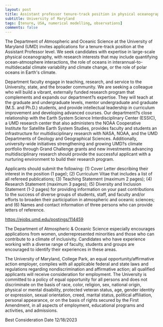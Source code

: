 ```yaml
---
layout: post
title: Assistant professor tenure-track position in physical oceanography (College Park, Maryland)
subtitle: University of Maryland
tags: [tenure, USA, numerical modelling, observations]
comments: false
---
```

The Department of Atmospheric and Oceanic Science at the University of
Maryland (UMD) invites applications for a tenure-track position at the
Assistant Professor level. We seek candidates with expertise in large-scale
physical oceanography, with research interests that may include quantifying
ocean-atmosphere interactions, the role of oceans in
interannual-to-multidecadal climate variability and climate change, or the
role of polar oceans in Earth's climate.

Department faculty engage in teaching, research, and service to the
University, state, and the broader community. We are seeking a colleague
who will build a vibrant, externally funded research program that
complements and expands our department?s expertise. They will teach at the
graduate and undergraduate levels, mentor undergraduate and graduate (M.S.
and Ph.D.) students, and provide intellectual leadership in curriculum
improvement and developing advanced courses. Our department?s close
relationship with the Earth System Science Interdisciplinary Center
(ESSIC), a UMD research center that also administers the NOAA Cooperative
Institute for Satellite Earth System Studies, provides faculty and students
an infrastructure for multidisciplinary research with NASA, NOAA, and
the UMD Departments of Geology and Geographical Sciences. Additionally,
university-wide initiatives strengthening and growing UMD?s climate
portfolio through Grand Challenge grants and new investments advancing
multidisciplinary research should provide the successful applicant with a
nurturing environment to build their research program.


Applicants should submit the following: (1) Cover Letter describing their
interest in the position (1 page); (2) Curriculum Vitae that includes a
list of all refereed publications; (3) Teaching Statement (maximum 2
pages); (4) Research Statement (maximum 3 pages); (5) Diversity and
Inclusion Statement (1-2 pages) for providing information on your past
contributions to the success of diverse groups of students, staff, and
faculty and/or efforts to broaden their participation in atmospheric and
oceanic sciences; and (6) Names and contact information of three persons
who can provide letters of reference.


https://ejobs.umd.edu/postings/114459


The Department of Atmospheric & Oceanic Science especially encourages
applications from women, underrepresented minorities and those who can
contribute to a climate of inclusivity. Candidates who have experience
working with a diverse range of faculty, students and groups are encouraged
to identify their experiences in these areas.


The University of Maryland, College Park, an equal opportunity/affirmative
action employer, complies with all applicable federal and state laws and
regulations regarding nondiscrimination and affirmative action; all
qualified applicants will receive consideration for employment. The
University is committed to a policy of equal opportunity for all persons
and does not discriminate on the basis of race, color, religion, sex,
national origin, physical or mental disability, protected veteran status,
age, gender identity or expression, sexual orientation, creed, marital
status, political affiliation, personal appearance, or on the basis of
rights secured by the First Amendment, in all aspects of employment,
educational programs and activities, and admissions.


Best Consideration Date 12/18/2023
